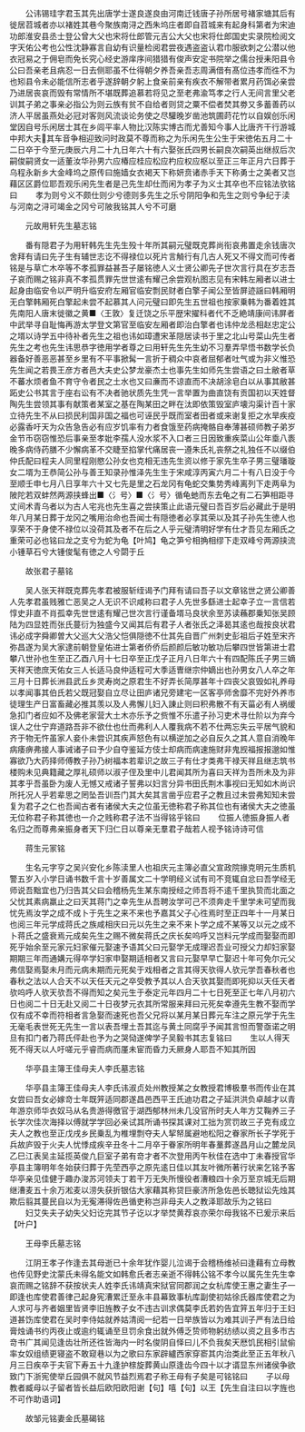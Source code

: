 <!-- { "loadSidebar": true } -->
　　公讳锡珪字君玉其先出唐学士遂良遂良由河南迁钱唐子孙所居号褚家塘其后有徙居苕城者亦以褚姓其巷今聚族南浔之西朱坞庄者即自苕城来有起身科第者为宋迪功郎淮安县丞士登公曾大父也宋将仕郎管元吉公大父也宋将仕郎国史实录院检阅文字天佑公考也公性沈静寡言自幼有识量检阅君尝夜遇盗盗认君巾服欲刺之公潜以他衣冠易之于佣皂而免长究心经史游庠序间猎猎有俊声安定书院举之儒台授耒阳县令公曰吾亲老且病忍一日去侧耶虽不仕得朝夕养吾亲吾志周满借有髙位违孝而徃不为也矧县令未必能信所志者乎遂辞朝夕躬上食亲前亲有疾衣不解带者累月药饵必亲尝乃进居丧哀而毁有常情所不堪既葬追慕若将见之至老弗渝笃孝之行人无间言里父老训其子弟之事亲必指公为则云族有贫不自给者则贷之粟不偿者焚其劵又多蓄善药以济人平居虽燕处必冠对客则风流谈论务使之尽驩晚岁凿池筑圃莳花竹以自娱创乐闲堂因自号乐闲居士其在乡闾平率人物比汉陈实博古而尤善知今事人比唐齐干行游城中邦大夫其车音争相迎致问时政莫不尊而称之为乐闲先生公生于宋徳佑五月二十二日卒于今至元庚辰六月二十九日年六十有六娶张氏四男长嗣良次嗣英出继叔后次嗣俊嗣贤女一适董汝华孙男六应椿应桂应松应杓应权应枢以至正三年正月六日葬于乌程永新乡大金峰坞之原传曰施嫱女衣褐天下称妍贲诸赤手天下称勇士之美者又岂藉区区爵位耶吾观乐闲先生者是己先生却仕而闲为孝子为义士其卒也不应铭法欤铭曰
　　孝为则兮义不颇仕则少兮德则多先生之乐兮阴阳争和先生之则兮争纪于渎与河南之浔可竭金之冈兮可陂我铭其人兮不可磨

　　元故用轩先生墓志铭

　　番有隠君子为用轩韩先生先生殁十年所其嗣元璧既克葬尚衔哀弗置走余钱唐次舍拜有请曰先子生有辅世志讫不得禄位以死片言觭行有几古人死又不得文而可传者铭是与草亡木卒等不孝孤罪益甚吾子屡铭徳人义士贤公卿先子世次言行具在岁志吾子哀而赐之铭非真不孝孤贯罪先世世逺有耀己余尝观杭图志见有宋韩左厢者以进士起身由临安令以严明升临安府左厢官临安剽民财者白擎子闻公至皆屏迹謡曰韩厢明无白擎韩厢死白擎起未尝不起慕其人问元璧曰即先生五世祖也按家乗韩为番着姓其先南阳人唐末徙徽之黄■〈王敦〉复迁饶之乐平歴宋擢科者代不乏絶靖康间讳屏者中武举寻自耻悔再游太学登文第官至临安左厢者即治白擎者也讳仲龙丞相赵忠定公之壻以诗学五中待补者先生之祖也讳如璋遭宋革隠居读书于里之北山号菜山先生者先生之考也先生讳思恭字徳用学者尊之曰用轩先生先生幼不习羣弄早悟书数学长负器备好善恶恶甚至乡里有不平事掀髯一言折于稠众中哀者屈郁者吐气或为非义惟恐先生闻之若畏王彦方者邑大夫史公梦龙豪杰士也事先生如师先生尝语之曰土敝者草不蕃水烦者鱼不育守令者民之土水也又曰亷而不谅直而不决胡涂皂白以从事其敝甚跖史公书其言于座右讼有不决者驰状质先生凭一言举置为曲直饶有贡国初以天姓督陶先生尝领其事有献策者某室之基在陶某田之畔在汰即依策毁室庐壊沟渠计百十家立待先生不从曰损民利国非国之福也可诬民乎既而室者田者或来谢复拒之水旱疾疫必露香吁天为众告急告必有应岁饥率有力者食饿至药病掩骼自奉薄甚硕师教子弟岁金节币窃窃惟恐后事亲至孝妣李孺人没水浆不入口者三日因致重疾菜山公年埀八袠晚多病侍药膳不少懈病革不交睫至掐掌代痛居丧一遵朱氏礼丧祭之礼独任不以缀伯仲氏配曰程夫人同里程刚愍公孙女也克相无违先生资以修于家先生卒子男三璧璠璇女二壻为王恭简公孙与善王知录孙惟泽先生生于宋咸淳丙寅六月二十有八日没于今至顺壬申七月八日享年六十又七先是里之石龙冈有龟蛇交集势秀峰离列下走两阜为陂陀若双蚌然两源挟蜂出■〈氵号〉■〈氵号〉循龟虵而东去龟之有二石笋相距寻丈间术青乌者以为古人宅兆也先生喜之尝挟策止此语元璧曰吾百岁后必藏此于是明年八月某日葬于龙冈之嘴用治命也吾闻士有隠徳者必享其荣以及其子孙先生徳人也享荣不于身使不禄位以没荷其及者不在后之人乎元璧清明好学有仕才吾见左厢氏之重荣可必也铭曰龙之支兮为蛇为龟【叶鸠】龟之笋兮相捔相缪下走双峰兮两源挟流小锺草石兮大锺俊髦有徳之人兮閟于丘

　　故张君子墓铭

　　吴人张天祥既克葬先孝君被服斩绖谒予门拜有请曰吾子以文章铭世之贤公卿善人先孝君虽贱雅亡恶吴之人无识不识咸称曰君子人先世多繇进士起幸子立一言信若惇史非直不肖孤幸先世世逺有耀己世次言行谨备壻马良状余至苏读蘓郡乗知张吴顾陆为四显姓而张氏蔓衍为独盛今又闻其后有君子人者张氏之泽曷其逺也哉按良状君讳必成字舜卿曽大父巡大父浩父恺俱隠徳不仕其先自晋广州刺史彭祖后子姓至宋齐弥昌遂为吴大家逮前朝登皇佑进士第者侨侨后颜颜后敏功敏功后攀四世皆第进士君攀八世孙也生至正乙酉八月十七日卒至正戊子正月八日年六十有四配陈氏子男三嫡天祥天徳庶天佑女三人长适马良仲适程可大季适曺继宗仲嫡出也孙男女八人卒之年三月十日葬长洲县武丘乡灵寿岗之原君生不好弄长简厚甚年十四丧父哀毁如礼养母以孝闻事其伯氏若父既冠娶自立尽让田庐诸兄旁建宅一区客亭师舍靡不完好外养市徒理生产日富畜藏必推其羡以及人弗懈儿妇入諌止则曰积弗散不有天菑必有人祸缓急扣门者应如不及佛老家营大土木亦乐予之赀惟不乐遣子孙习吏术寻仕阶以为弃今误人之仕宁弃道路吾非不欲仕也仕而弗利人人覆我病不若不仕两忘失云平居气貌和齐于物无忤虽家人妾仆未尝识其疾声怒色有以横逆加之必自反久之其人意自消晚年病痿痹弗接人事诫诸子曰予少自夺鉴延方伎士却病而病速施财非鬼觊福报报邈如惟寡欲乃大药择师傅教子孙乃树福本若辈识之故三子有仕才类弗干禄天祥且继志筑书楼购未见典籍藏之厚礼硕师以淑子侄及里中儿君闻其所为喜曰天祥为吾所未及为非其孝乎吾虽卧为废人无憾又戒诸子誓弗以妇言分异书田氏荆木事视曰无知如木尚识所托况人乎若辈思之罔坠吾训吾门其大矣其言凿乎应君子之教且过未尝弗知知未尝复为君子之仁也吾闻古者有诸侯大夫之位虽无徳称君子称其位也有诸侯大夫之徳虽无位称君子称其徳也一介之贱称君子法不当得铭乎铭曰
　　位振人徳振身振人者名归之而尊弗亲振身者天下归仁日以尊亲无羣君子哉若人视予铭诗诗可信

　　蒋生元冡铭

　　生名元字亨之吴兴安化乡陈渎里人也祖庆元主簿必直父宣政院掾克明元生质机警五岁入小学日诵书数千言十岁善属文二十学明经义试有司不竞辄自忿曰吾学经无师说吾黜宜也乃归告其父曰会稽杨先生某东南授经之师吾将不逺千里执贽而北面之父忧其素病羸止之曰天其蒋门之幸先生从吾聘汝学可己不须奔走千里学未可望而我忧先焉汝学之成不成卜于先生之来不来也予嘉其父子心徃焉时至正四年十一月某日也阅三年元学成蒋氏之族咸相庆曰元以先生之来不来卜学之成不某等又以元之成不卜蒋氏之盛衰焉元成矣先生之赐不微矣蒋氏之庆长矣呜呼又岂料元学成而娶娶而即死乎始余至元家元妇家催元娶速予语其父曰元娶学无成理迟吾业可授父力却妇家娶期期三年而通媾元得卒学妇家申娶期适相者又言曰元娶早早亡娶迟十年可免尔元父弗信娶焉娶未月而元病未期而元死矣于戏相者之言其得天欤得人欤元学吾春秋者也春秋之法以人合天不以天任天元之卒受教予其以人合天欤其娶而即死抑以天任天者欤呜呼人欤天欤吾不得而知之矣元生于泰定元年四月二十七日死至正七年八月初六日也阅二十日无赴又阅二十日夜梦元衣其所常服来拜曰元死矣幸遵先生教不娶而学仅有成不幸而符相者言急娶而速死也吾父兄将以某月某日葬元车注之原元学于先生无毫毛表世死无先生一言以表吾埋土吾其迄与黄土同腐乎予闻其言怛而警亟诺之明旦有扣门者乃蒋氏伻赴也予为之哭恸遂俾学子吴毅书其志复铭曰
　　生以人得天死不得天以人吁嗟元乎睿而病而厪未宦而昏力夭厥身人耶吾不知其所因

　　华亭县主簿王佳母夫人李氏墓志铭

　　华亭县主簿王佳母夫人李氏讳淑贞处州教授某之女教授君博极羣书而传业在其女尝曰吾女必嫁竒士年既笄适同郡遂昌邑西平王氏迪功君之子延洪洪负卓越才以青年游京师华衣奴马从名贵游得徼官于湖西郁林州未几没官所时夫人年方艾鞠养三子长学次佳次海择以傅就学学回必亲试其所诵书探其课对工拙为赏罚故三子克有成立夫人之教也至正戊戌乡民乗乱为椎埋剽夺夫人挈帑属避地松阳之眷家所长子学死于兵故庐毁于火夫人忧悸成疾辛丑冬十二月卒于眷家所明年春藳葬遂昌月山之麓龙凤乙巳江表吴主延揽英俊凢巨室子弟有竒才者不次登用丙午秋佳在选中丁未春授官华亭县主簿明年冬始获归葬于先茔西亭之原先逺日佳以其友叶微所著行状来乞铭予客华亭亲见佳健于趣办浚苏河领夫丁若干万无失所慢役者漕粮四十余万至京城无后期继漕麦五十余万淞麦以涝失获折银估大家藉其称贷巨豪济所急佐邑长聴狱讼先烛其欺后翦其蔓民自以为无寃滞得佐邑循吏称岂非母夫人之教泽耶故乐为之铭曰
　　妇艾失夫子幼失父妇讫完其节子讫以才举焚黄荐哀亦荣尔母我铭不已爰示来后【叶户】

　　王母李氏墓志铭

　　江阴王孝子作逢去其母逝已十余年犹作婴儿泣谒于会稽杨维祯曰逢藉有立母教也传见野史沈蒙氏未得名能文如韩愈氏者志亲逝不得韩公铭不孝今以属先生先生幸哀而赐之铭辞不获按状夫人姓李氏讳靖真宋狱官同郡润之女杭库使王惠之妻生子一即逢也库使君善律己起身宪漕累迁至永丰县幕致事杭库副使初姑徐氏器库使君之为人求可与齐者姻里皆贤李旧旌教子女不违古训求偶莫李氏若妁告宜笄五年归于王妇道甚饬库使君在吴时李侍姑就养姑清阅一纪若一日举族皆以为难其训子严有法日给膏烛诵书约丙夜止或逾约辄诵至旦罚余食出就外傅乏贽师物躬纺绩以资之且多市古竒书广其闻见逢齿壮所还徃皆海内一时名俊阴自怿曰儿不负我矣天厯饥民相引鼠偷率女奴组绩更寝盗不敢窥巷以为之歌曰东家辟纑西家穿窬其内治类此至正五年秋八月三日疾卒于夫官下寿五十九逢护榇旋葬黄山原逢齿今四十以才谞显东州诸侯争欲致门下浙宪使举丘园俱不就风节益烈焉君子称王母有子矣是可铭铭曰
　　子以母教者臧母以子留者皆长益后欧阳欧阳谢【句】嘻【句】以王【先生自注曰以字旌也不可作助语词】

　　故邹元铭妻金氏墓碣铭

